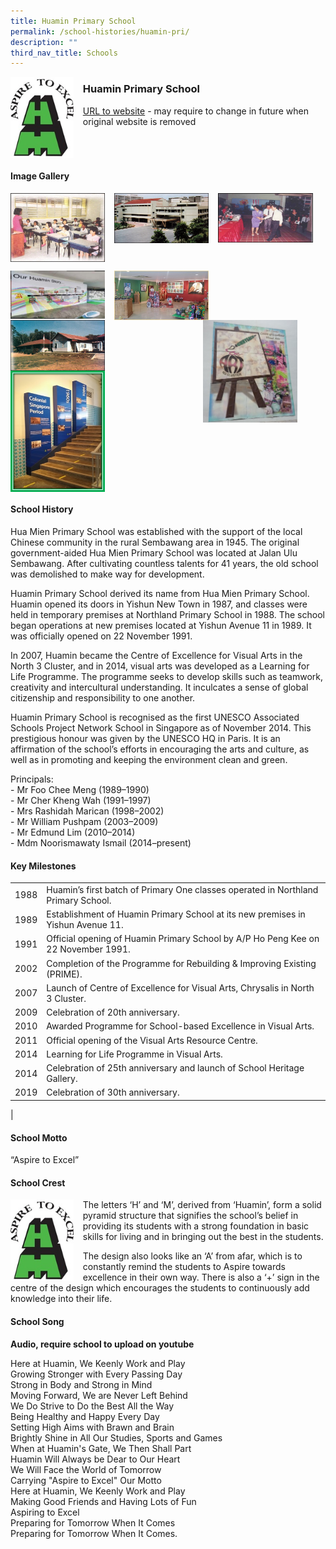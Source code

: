 ```yaml
---
title: Huamin Primary School
permalink: /school-histories/huamin-pri/
description: ""
third_nav_title: Schools
---
```

<img src="/images/huaminpri1.jpg" style="width:20%;margin-right:15px;" align = "left">

### **Huamin Primary School**
[URL to website](https://huaminpri.moe.edu.sg/) - may require to change in future when original website is removed

<br clear="left">

#### **Image Gallery**

<p><a href="https://staging.d1yxymztqoj7qn.amplifyapp.com/images/huaminpri2.jpg">  
<img src="/images/huaminpri2.jpg" style="width:30%;margin-right:15px;" align = "left">
</a></p>

<p><a href="https://staging.d1yxymztqoj7qn.amplifyapp.com/images/huaminpri3.jpg">  
<img src="/images/huaminpri3.jpg" style="width:30%;margin-right:15px;" align = "left">
</a></p>

<p><a href="https://staging.d1yxymztqoj7qn.amplifyapp.com/images/huaminpri4.jpg">  
<img src="/images/huaminpri4.jpg" style="width:30%;margin-right:15px;" align = "left">
</a></p>

<br clear="left">

<p><a href="https://staging.d1yxymztqoj7qn.amplifyapp.com/images/huaminpri5.jpg">  
<img src="/images/huaminpri5.jpg" style="width:30%;margin-right:15px;" align = "left">
</a></p>

<p><a href="https://staging.d1yxymztqoj7qn.amplifyapp.com/images/huaminpri6.jpg">  
<img src="/images/huaminpri6.jpg" style="width:30%;margin-right:15px;" align = "left">
</a></p>

<p><a href="https://staging.d1yxymztqoj7qn.amplifyapp.com/images/huaminpri7.jpg">  
<img src="/images/huaminpri7.jpg" style="width:30%;margin-right:45px;" align = "right">
</a></p>

<p><a href="https://staging.d1yxymztqoj7qn.amplifyapp.com/images/huaminpri8.jpg">  
<img src="/images/huaminpri8.jpg" style="width:30%;margin-right:15px;" align = "left">
</a></p>

<p><a href="https://staging.d1yxymztqoj7qn.amplifyapp.com/images/huaminpri9.jpg">  
<img src="/images/huaminpri9.jpg" style="width:30%;margin-right:15px;" align = "left">
</a></p>

<br clear="left">

#### **School History**
Hua Mien Primary School was established with the support of the local Chinese community in the rural Sembawang area in 1945. The original government-aided Hua Mien Primary School was located at Jalan Ulu Sembawang. After cultivating countless talents for 41 years, the old school was demolished to make way for development.

Huamin Primary School derived its name from Hua Mien Primary School. Huamin opened its doors in Yishun New Town in 1987, and classes were held in temporary premises at Northland Primary School in 1988. The school began operations at new premises located at Yishun Avenue 11 in 1989. It was officially opened on 22 November 1991. 

In 2007, Huamin became the Centre of Excellence for Visual Arts in the North 3 Cluster, and in 2014, visual arts was developed as a Learning for Life Programme. The programme seeks to develop skills such as teamwork, creativity and intercultural understanding. It inculcates a sense of global citizenship and responsibility to one another.

Huamin Primary School is recognised as the first UNESCO Associated Schools Project Network School in Singapore as of November 2014. This prestigious honour was given by the UNESCO HQ in Paris. It is an affirmation of the school’s efforts in encouraging the arts and culture, as well as in promoting and keeping the environment clean and green.

Principals:<br>
\- Mr Foo Chee Meng (1989–1990)<br>
\- Mr Cher Kheng Wah (1991–1997)<br>
\- Mrs Rashidah Marican (1998–2002)<br>
\- Mr William Pushpam (2003–2009)<br>
\- Mr Edmund Lim (2010–2014)<br>
\- Mdm Noorismawaty Ismail (2014–present)

#### **Key Milestones**

|  |  |
|:---:|---|
| 1988 | Huamin’s first batch of Primary One classes operated in Northland Primary School. |
| 1989 | Establishment of Huamin Primary School at its new premises in Yishun Avenue 11. |
| 1991 | Official opening of Huamin Primary School by A/P Ho Peng Kee on 22 November 1991. |
| 2002 | Completion of the Programme for Rebuilding & Improving Existing (PRIME). |
| 2007 | Launch of Centre of Excellence for Visual Arts, Chrysalis in North 3 Cluster. |
| 2009 | Celebration of 20th anniversary. |
| 2010 | Awarded Programme for School-based Excellence in Visual Arts. |
| 2011 | Official opening of the Visual Arts Resource Centre. |
| 2014 | Learning for Life Programme in Visual Arts. |
| 2014 | Celebration of 25th anniversary and launch of School Heritage Gallery. |
| 2019 | Celebration of 30th anniversary. |
|

#### **School Motto**
“Aspire to Excel”

#### **School Crest**
<img src="/images/huaminpri1.jpg" style="width:20%;margin-right:15px;" align = "left">

The letters ‘H’ and ‘M’, derived from ‘Huamin’, form a solid pyramid structure that signifies the school’s belief in providing its students with a strong foundation in basic skills for living and in bringing out the best in the students.

The design also looks like an ‘A’ from afar, which is to constantly remind the students to Aspire towards excellence in their own way. There is also a ‘+’ sign in the centre of the design which encourages the students to continuously add knowledge into their life.

#### **School Song**
**Audio, require school to upload on youtube**

Here at Huamin, We Keenly Work and Play<br>
Growing Stronger with Every Passing Day<br>
Strong in Body and Strong in Mind<br>
Moving Forward, We are Never Left Behind<br>
We Do Strive to Do the Best All the Way<br>
Being Healthy and Happy Every Day<br>
Setting High Aims with Brawn and Brain<br>
Brightly Shine in All Our Studies, Sports and Games<br>
When at Huamin's Gate, We Then Shall Part<br>
Huamin Will Always be Dear to Our Heart<br>
We Will Face the World of Tomorrow<br>
Carrying "Aspire to Excel" Our Motto<br>
Here at Huamin, We Keenly Work and Play<br>
Making Good Friends and Having Lots of Fun<br>
Aspiring to Excel<br>
Preparing for Tomorrow When It Comes<br>
Preparing for Tomorrow When It Comes.